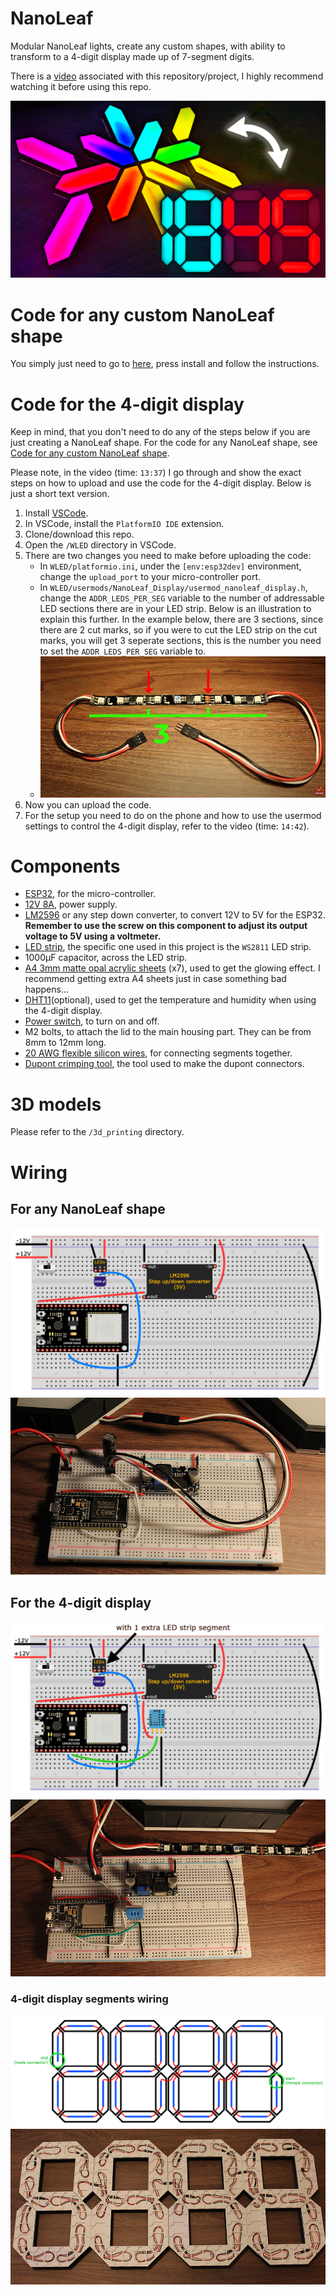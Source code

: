# NanoLeaf

Modular NanoLeaf lights, create any custom shapes, with ability to transform to a 4-digit display made up of 7-segment digits.

There is a [video](https://youtu.be/RalzwaIh_J4) associated with this repository/project, I highly recommend watching it before using this repo.

[![Video](readme_imgs/thumbnail.png)](https://youtu.be/RalzwaIh_J4 "NanoLeaf video")

# Code for any custom NanoLeaf shape

You simply just need to go to [here](https://install.wled.me/), press install and follow the instructions.


# Code for the 4-digit display

Keep in mind, that you don't need to do any of the steps below if you are just creating a NanoLeaf shape. For the code for any NanoLeaf shape, see [Code for any custom NanoLeaf shape](#Code-for-any-custom-NanoLeaf-shape).

Please note, in the video (time: `13:37`) I go through and show the exact steps on how to upload and use the code for the 4-digit display. Below is just a short text version.


1. Install [VSCode](https://code.visualstudio.com/).
2. In VSCode, install the `PlatformIO IDE` extension.
3. Clone/download this repo.
4. Open the `/WLED` directory in VSCode.
5. There are two changes you need to make before uploading the code:
    - In `WLED/platformio.ini`, under the `[env:esp32dev]` environment, change the `upload_port` to your micro-controller port.
    - In `WLED/usermods/NanoLeaf_Display/usermod_nanoleaf_display.h`, change the `ADDR_LEDS_PER_SEG` variable to the number of addressable LED sections there are in your LED strip. Below is an illustration to explain this further. In the example below, there are 3 sections, since there are 2 cut marks, so if you were to cut the LED strip on the cut marks, you will get 3 seperate sections, this is the number you need to set the `ADDR_LEDS_PER_SEG` variable to.
    - ![LED strip sections](/readme_imgs/led_strip_sections.png)
6. Now you can upload the code.
7. For the setup you need to do on the phone and how to use the usermod settings to control the 4-digit display, refer to the video (time: `14:42`).


# Components

- [ESP32](https://www.amazon.co.uk/dp/B071P98VTG?ref_=cm_sw_r_cp_ud_dp_HRCFAE60FTX5CNG9CH61), for the micro-controller.
- [12V 8A](https://www.amazon.co.uk/dp/B0927KBGCP?ref_=cm_sw_r_cp_ud_dp_XS02N6BZ2QZ6SRK3ASNE), power supply.
- [LM2596](https://www.amazon.co.uk/dp/B077VW4BTY?ref_=cm_sw_r_cp_ud_dp_3PQZG5P3P4X3W8JCMQ5S) or any step down converter, to convert 12V to 5V for the ESP32. **Remember to use the screw on this component to adjust its output voltage to 5V using a voltmeter.**
- [LED strip](https://www.amazon.co.uk/dp/B01CNL6K52?ref_=cm_sw_r_cp_ud_dp_SHH2S3GJH9TY1MC4NM73), the specific one used in this project is the `WS2811` LED strip.
- 1000μF capacitor, across the LED strip.
- [A4 3mm matte opal acrylic sheets](https://plasticonline.co.uk/opal-frost-cast-acrylic-sheet.html) (x7), used to get the glowing effect. I recommend getting extra A4 sheets just in case something bad happens...
- [DHT11](https://www.amazon.co.uk/dp/B06Y99X3NS?ref_=cm_sw_r_cp_ud_dp_4AR4MJQ16QP2X09JY0WM)(optional), used to get the temperature and humidity when using the 4-digit display.
- [Power switch](https://www.amazon.co.uk/dp/B01N2U8PK0?ref_=cm_sw_r_cp_ud_dp_JB40B1WS9YM9YZVZ7MQK), to turn on and off.
- M2 bolts, to attach the lid to the main housing part. They can be from 8mm to 12mm long.
- [20 AWG flexible silicon wires](https://www.amazon.co.uk/dp/B07G715HYY?ref_=cm_sw_r_cp_ud_dp_060MXTRE7K0QFSFT6WC1), for connecting segments together.
- [Dupont crimping tool](https://www.amazon.co.uk/dp/B07QNPZDTW?ref_=cm_sw_r_cp_ud_dp_D43ZQHCR3MZQAZ5CW36F), the tool used to make the dupont connectors.


# 3D models

Please refer to the `/3d_printing` directory.


# Wiring

## For any NanoLeaf shape
![nanoleaf shape wiring diagram](/readme_imgs/shape_wiring_dia.png)
![nanoleaf shape wiring image](/readme_imgs/shape_wiring_img.JPG)

## For the 4-digit display

![4-digit display wiring diagram](/readme_imgs/display_wiring_dia.png)
![4-digit display wiring image](/readme_imgs/display_wiring_img.JPG)

### 4-digit display segments wiring
![4-digit display segments wiring diagram](/readme_imgs/display_segments_wiring_dia.png)
![4-digit display segments wiring image](/readme_imgs/display_segments_wiring_img.JPG)
